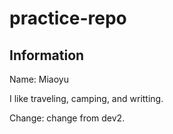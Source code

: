 # practice-repo

## Information

Name: Miaoyu

I like traveling, camping, and writting.

Change: change from dev2.
